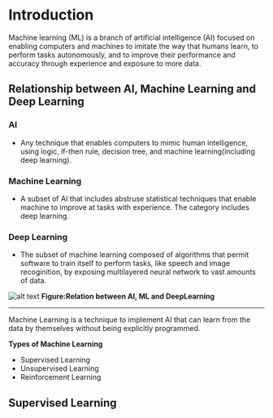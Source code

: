 # Introduction
Machine learning (ML) is a branch of artificial intelligence (AI) focused on enabling computers and machines to imitate the way that humans learn, to perform tasks autonomously, and to improve their performance and accuracy through experience and exposure to more data.
## Relationship between AI, Machine Learning and Deep Learning
### AI
- Any technique that enables computers to mimic human intelligence, using logic, if-then rule, decision tree, and machine learning(including deep learning).
### Machine Learning
- A subset of AI that includes abstruse statistical techniques that enable machine to improve at tasks with experience. The category includes deep learning.
### Deep Learning
- The subset of machine learning composed of algorithms that permit software to train itself to perform tasks, like speech and image recoginition, by exposing multilayered neural network to vast amounts of data.

![alt text](tx32puqCzYlG832gHMhinF3VkJU.avif)
**Figure:Relation between AI, ML and DeepLearning**

---
Machine Learning is a technique to implement AI that can learn from the data by themselves without being explicitly programmed.

**Types of Machine Learning**
- Supervised Learning
- Unsupervised Learning
- Reinforcement Learning

## Supervised Learning
